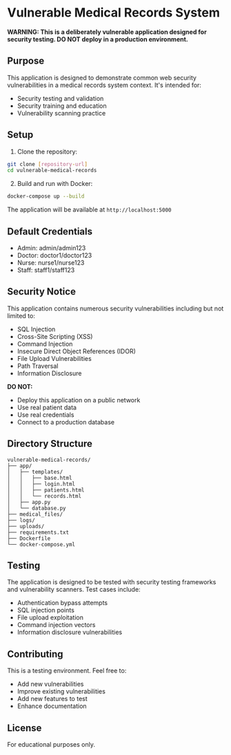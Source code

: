 # Vulnerable Medical Records System

**WARNING: This is a deliberately vulnerable application designed for security testing. DO NOT deploy in a production environment.**

## Purpose

This application is designed to demonstrate common web security vulnerabilities in a medical records system context. It's intended for:
- Security testing and validation
- Security training and education
- Vulnerability scanning practice

## Setup

1. Clone the repository:
```bash
git clone [repository-url]
cd vulnerable-medical-records
```

2. Build and run with Docker:
```bash
docker-compose up --build
```

The application will be available at `http://localhost:5000`

## Default Credentials

- Admin: admin/admin123
- Doctor: doctor1/doctor123
- Nurse: nurse1/nurse123
- Staff: staff1/staff123

## Security Notice

This application contains numerous security vulnerabilities including but not limited to:
- SQL Injection
- Cross-Site Scripting (XSS)
- Command Injection
- Insecure Direct Object References (IDOR)
- File Upload Vulnerabilities
- Path Traversal
- Information Disclosure

**DO NOT:**
- Deploy this application on a public network
- Use real patient data
- Use real credentials
- Connect to a production database

## Directory Structure

```
vulnerable-medical-records/
├── app/
│   ├── templates/
│   │   ├── base.html
│   │   ├── login.html
│   │   ├── patients.html
│   │   └── records.html
│   ├── app.py
│   └── database.py
├── medical_files/
├── logs/
├── uploads/
├── requirements.txt
├── Dockerfile
└── docker-compose.yml
```

## Testing

The application is designed to be tested with security testing frameworks and vulnerability scanners. Test cases include:
- Authentication bypass attempts
- SQL injection points
- File upload exploitation
- Command injection vectors
- Information disclosure vulnerabilities

## Contributing

This is a testing environment. Feel free to:
- Add new vulnerabilities
- Improve existing vulnerabilities
- Add new features to test
- Enhance documentation

## License

For educational purposes only.